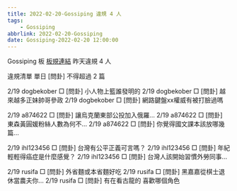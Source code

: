 ```yaml
---
title: 2022-02-20-Gossiping 違規 4 人
tags:
    - Gossiping
abbrlink: 2022-02-20-Gossiping
date: Gossiping-2022-02-20 12:00:00
---
```

Gossiping 板 [板規連結](https://www.ptt.cc/bbs/Gossiping/M.1637425085.A.07D.html)
昨天違規 4 人
<!-- more -->

違規清單
單日 [問卦] 不得超過 2 篇

2/19 dogbekober □ [問卦] 小人物上籃誰發明的
2/19 dogbekober □ [問卦] 越來越多正妹帥哥參政
2/19 dogbekober □ [問卦] 網路鍵盤xx權威有被打臉過嗎

2/19 a874622 □ [問卦] 讓烏克蘭東部公投加入俄羅…
2/19 a874622 □ [問卦] 東森黃圓媛粉絲人數為何不…
2/19 a874622 □ [問卦] 你覺得國文課本該放哪幾篇…

2/19 ihl123456 □ [問卦] 台灣有公平正義可言嗎？
2/19 ihl123456 □ [問卦] 年紀輕輕得癌症是什麼感覺？
2/19 ihl123456 □ [問卦] 台灣人該開始習慣外勞同事…

2/19 rusifa □ [問卦] 外省麵或本省麵好吃
2/19 rusifa □ [問卦] 黑嘉嘉從棋士退休當農夫你…
2/19 rusifa □ [問卦] 有在看古龍的 喜歡哪個角色